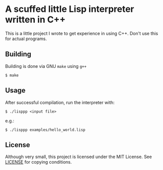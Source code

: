 # A scuffed little Lisp interpreter written in C++

This is a little project I wrote to get experience in using C++. Don't use this for actual programs.

## Building

Building is done via GNU `make` using `g++`

```console
$ make
```

## Usage

After successful compilation, run the interpreter with:

```console
$ ./lisppp <input file>
```

e.g.:

```console
$ ./lisppp examples/hello_world.lisp
```

## License

Although very small, this project is licensed under the MIT License. See [LICENSE](./LICENSE) for copying conditions.
